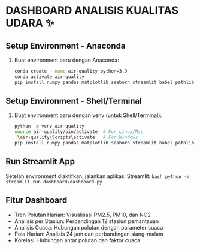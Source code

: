 # **DASHBOARD ANALISIS KUALITAS UDARA** ✨

## **Setup Environment - Anaconda**
1. Buat environment baru dengan Anaconda:
    ```bash
    conda create --name air-quality python=3.9
    conda activate air-quality
    pip install numpy pandas matplotlib seaborn streamlit babel pathlib
    ```

## **Setup Environment - Shell/Terminal**
1. Buat environment baru dengan venv (untuk Shell/Terminal):
    ```bash
    python -m venv air-quality
    source air-quality/bin/activate  # For Linux/Mac
    .\air-quality\Scripts\activate   # For Windows
    pip install numpy pandas matplotlib seaborn streamlit babel pathlib
    ```

## **Run Streamlit App**
Setelah environment diaktifkan, jalankan aplikasi Streamlit:
    ```bash
    python -m streamlit run dashboard/dashboard.py
    ```

## **Fitur Dashboard**
- Tren Polutan Harian: Visualisasi PM2.5, PM10, dan NO2
- Analisis per Stasiun: Perbandingan 12 stasiun pemantauan
- Analisis Cuaca: Hubungan polutan dengan parameter cuaca
- Pola Harian: Analisis 24 jam dan perbandingan siang-malam
- Korelasi: Hubungan antar polutan dan faktor cuaca
